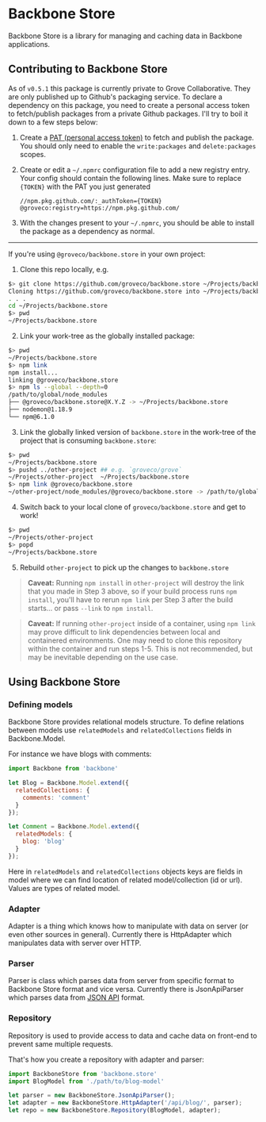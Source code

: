# Backbone Store

Backbone Store is a library for managing and caching data in Backbone applications.

## Contributing to Backbone Store

As of `v0.5.1` this package is currently private to Grove Collaborative.
They are only published up to Github's packaging service.
To declare a dependency on this package, you need to create a personal access token to fetch/publish packages from a private Github packages.
I'll try to boil it down to a few steps below:

1. Create a [PAT (personal access token)](https://github.com/settings/tokens/new) to fetch and publish the package.
You should only need to enable the `write:packages` and `delete:packages` scopes.

2. Create or edit a `~/.npmrc` configuration file to add a new registry entry.
Your config should contain the following lines.
Make sure to replace `{TOKEN}` with the PAT you just generated

   ```npmrc
   //npm.pkg.github.com/:_authToken={TOKEN}
   @groveco:registry=https://npm.pkg.github.com/
   ```

3. With the changes present to your `~/.npmrc`, you should be able to install the package as a dependency as normal.

---

If you're using `@groveco/backbone.store` in your own project:

1. Clone this repo locally, e.g.
  ```sh
  $> git clone https://github.com/groveco/backbone.store ~/Projects/backbone.store && cd $_
  Cloning https://github.com/groveco/backbone.store into ~/Projects/backbone.store
  . . .
  cd ~/Projects/backbone.store
  $> pwd
  ~/Projects/backbone.store
  ```
2. Link your work-tree as the globally installed package:
  ```sh
  $> pwd
  ~/Projects/backbone.store
  $> npm link
  npm install...
  linking @groveco/backbone.store
  $> npm ls --global --depth=0
  /path/to/global/node_modules
  ├── @groveco/backbone.store@X.Y.Z -> ~/Projects/backbone.store
  ├── nodemon@1.18.9
  └── npm@6.1.0
  ```
3. Link the globally linked version of `backbone.store` in the work-tree of the project that is consuming `backbone.store`:
  ```sh
  $> pwd
  ~/Projects/backbone.store
  $> pushd ../other-project ## e.g. `groveco/grove`
  ~/Projects/other-project  ~/Projects/backbone.store
  $> npm link @groveco/backbone.store
  ~/other-project/node_modules/@groveco/backbone.store -> /path/to/global/node_modules/@groveco/backbone.store -> ~/Projects/backbone.store
  ```
4. Switch back to your local clone of `groveco/backbone.store` and get to work!
  ```sh
  $> pwd
  ~/Projects/other-project
  $> popd
  ~/Projects/backbone.store
  ```

5. Rebuild `other-project` to pick up the changes to `backbone.store`

> **Caveat:** Running `npm install` in `other-project` will destroy the link
> that you made in Step 3 above, so if your build process runs `npm install`,
> you'll have to rerun `npm link` per Step 3 after the build starts... or pass
> `--link` to `npm install`.

> **Caveat:**  If running `other-project` inside of a container, using `npm link`
> may prove difficult to link dependencies between local and containered environments. 
> One may need to clone this repository within the container and run steps 1-5. 
> This is not recommended, but may be inevitable depending on the use case.

## Using Backbone Store

### Defining models

Backbone Store provides relational models structure. To define relations between models use `relatedModels` and
`relatedCollections` fields in Backbone.Model.

For instance we have blogs with comments:

```javascript
import Backbone from 'backbone'

let Blog = Backbone.Model.extend({
  relatedCollections: {
    comments: 'comment'
  }
});

let Comment = Backbone.Model.extend({
  relatedModels: {
    blog: 'blog'
  }
});
```

Here in `relatedModels` and `relatedCollections` objects keys are fields in model where we can find location of related
model/collection (id or url). Values are types of related model.

### Adapter

Adapter is a thing which knows how to manipulate with data on server (or even other sources in general). Currently there
is HttpAdapter which manipulates data with server over HTTP.

### Parser

Parser is class which parses data from server from specific format to Backbone Store format and vice versa. Currently
there is JsonApiParser which parses data from [JSON API](http://jsonapi.org/) format.

### Repository

Repository is used to provide access to data and cache data on front-end to prevent same multiple requests.

That's how you create a repository with adapter and parser:

```javascript
import BackboneStore from 'backbone.store'
import BlogModel from './path/to/blog-model'

let parser = new BackboneStore.JsonApiParser();
let adapter = new BackboneStore.HttpAdapter('/api/blog/', parser);
let repo = new BackboneStore.Repository(BlogModel, adapter);
```
